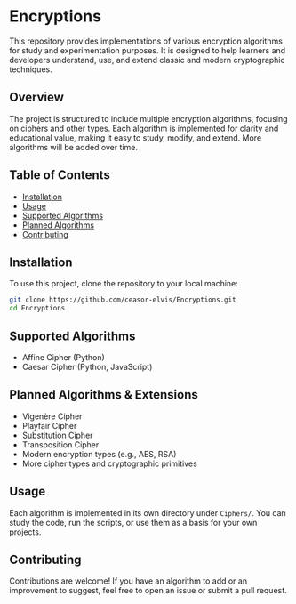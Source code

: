 # Encryptions

This repository provides implementations of various encryption algorithms for study and experimentation purposes. It is designed to help learners and developers understand, use, and extend classic and modern cryptographic techniques.

## Overview

The project is structured to include multiple encryption algorithms, focusing on ciphers and other types. Each algorithm is implemented for clarity and educational value, making it easy to study, modify, and extend. More algorithms will be added over time.

## Table of Contents

- [Installation](#installation)
- [Usage](#usage)
- [Supported Algorithms](#supported-algorithms)
- [Planned Algorithms](#planned-algorithms)
- [Contributing](#contributing)

## Installation

To use this project, clone the repository to your local machine:

```bash
git clone https://github.com/ceasor-elvis/Encryptions.git
cd Encryptions
```

## Supported Algorithms

- Affine Cipher (Python)
- Caesar Cipher (Python, JavaScript)

## Planned Algorithms & Extensions

- Vigenère Cipher
- Playfair Cipher
- Substitution Cipher
- Transposition Cipher
- Modern encryption types (e.g., AES, RSA)
- More cipher types and cryptographic primitives

## Usage

Each algorithm is implemented in its own directory under `Ciphers/`. You can study the code, run the scripts, or use them as a basis for your own projects.

## Contributing

Contributions are welcome! If you have an algorithm to add or an improvement to suggest, feel free to open an issue or submit a pull request.

